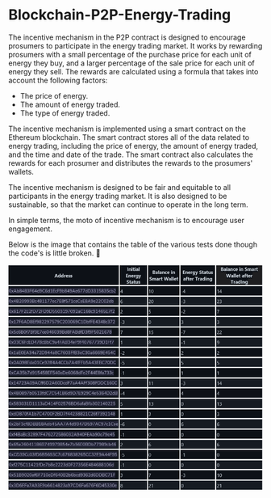 # Blockchain-P2P-Energy-Trading

The incentive mechanism in the P2P contract is designed to encourage prosumers to participate in the energy trading market. It works by rewarding prosumers with a small percentage of the purchase price for each unit of energy they buy, and a larger percentage of the sale price for each unit of energy they sell. The rewards are calculated using a formula that takes into account the following factors:

- The price of energy.
- The amount of energy traded.
- The type of energy traded.
 
The incentive mechanism is implemented using a smart contract on the Ethereum blockchain. The smart contract stores all of the data related to energy trading, including the price of energy, the amount of energy traded, and the time and date of the trade. The smart contract also calculates the rewards for each prosumer and distributes the rewards to the prosumers' wallets.

The incentive mechanism is designed to be fair and equitable to all participants in the energy trading market. It is also designed to be sustainable, so that the market can continue to operate in the long term.

In simple terms, the moto of incentive mechanism is to encourage user engagement.

Below is the image that contains the table of the various tests done though the code's is little broken. 🧶

![](P2P_Table.png)